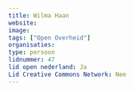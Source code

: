 ```yaml
---
title: Wilma Haan
website: 
image: 
tags: ["Open Overheid"]
organisaties:
type: persoon
lidnummer: 47
lid open nederland: Ja
Lid Creative Commons Network: Nee
---
```


